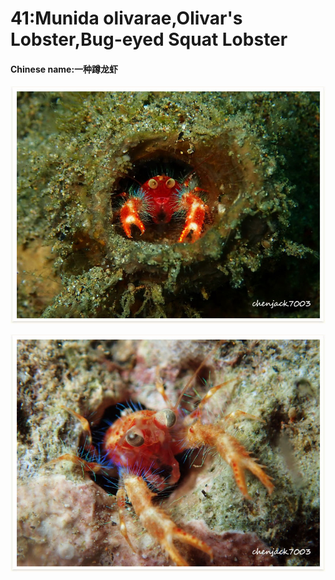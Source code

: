 # 41:Munida olivarae,Olivar's Lobster,Bug-eyed Squat Lobster

#### Chinese name:一种蹲龙虾

![](../../.gitbook/assets/munida-olivarae.jpg)

![](../../.gitbook/assets/munida-olivarae2.jpg)

